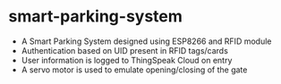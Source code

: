 # smart-parking-system
- A Smart Parking System designed using ESP8266 and RFID module
- Authentication based on UID present in RFID tags/cards
- User information is logged to ThingSpeak Cloud on entry
- A servo motor is used to emulate opening/closing of the gate
